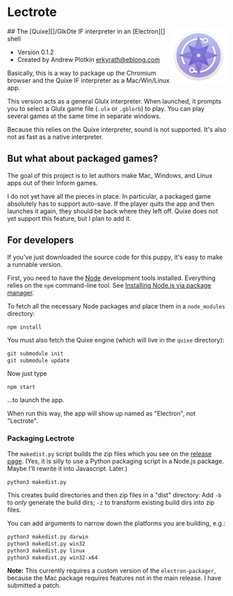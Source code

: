 # Lectrote
<img style="float:right;" src="icon-128.png" alt="Lectrote logo: purple compass">
## The [Quixe][]/GlkOte IF interpreter in an [Electron][] shell

- Version 0.1.2
- Created by Andrew Plotkin <erkyrath@eblong.com>

[Quixe]: http://eblong.com/zarf/glulx/quixe/
[Electron]: http://electron.atom.io
[Node]: http://nodejs.org

Basically, this is a way to package up the Chromium browser and the Quixe IF interpreter as a Mac/Win/Linux app.

This version acts as a general Glulx interpreter. When launched, it prompts you to select a Glulx game file (`.ulx` or `.gblorb`) to play. You can play several games at the same time in separate windows.

Because this relies on the Quixe interpreter, sound is not supported. It's also not as fast as a native interpreter.

## But what about packaged games?

The goal of this project is to let authors make Mac, Windows, and Linux apps out of their Inform games.

I do not yet have all the pieces in place. In particular, a packaged game absolutely has to support auto-save. If the player quits the app and then launches it again, they should be back where they left off. Quixe does not yet support this feature, but I plan to add it.

## For developers

If you've just downloaded the source code for this puppy, it's easy to make a runnable version.

First, you need to have the [Node][] development tools installed. Everything relies on the `npm` command-line tool. See [Installing Node.js via package manager][npminstall].

[npminstall]: https://nodejs.org/en/download/package-manager/

To fetch all the necessary Node packages and place them in a `node_modules` directory:

    npm install

You must also fetch the Quixe engine (which will live in the `quixe` directory):

    git submodule init
    git submodule update

Now just type

    npm start

...to launch the app.

When run this way, the app will show up named as "Electron", not "Lectrote".

### Packaging Lectrote

The `makedist.py` script builds the zip files which you see on the [release page][release]. (Yes, it is silly to use a Python packaging script in a Node.js package. Maybe I'll rewrite it into Javascript. Later.) 

[release]: https://github.com/erkyrath/lectrote/releases

    python3 makedist.py

This creates build directories and then zip files in a "dist" directory. Add `-b` to *only* generate the build dirs; `-z` to transform existing build dirs into zip files.

You can add arguments to narrow down the platforms you are building, e.g.:

    python3 makedist.py darwin
    python3 makedist.py win32
    python3 makedist.py linux
    python3 makedist.py win32-x64

**Note:** This currently requires a custom version of the `electron-packager`, because the Mac package requires features not in the main release. I have submitted a patch.
